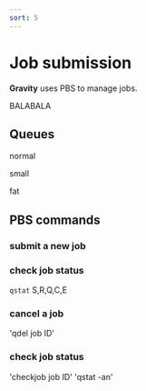 ```yaml
---
sort: 5
---
```


# Job submission

**Gravity** uses PBS to manage jobs.

BALABALA

## Queues

normal

small

fat


## PBS commands

### submit a new job

### check job status

`qstat`
S,R,Q,C,E

### cancel a job
'qdel job ID'

### check job status
'checkjob job ID'
'qstat -an'
